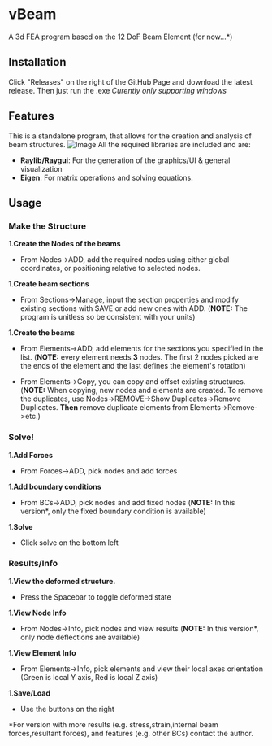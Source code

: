 ﻿# vBeam
A 3d FEA program based on the 12 DoF Beam Element (for now...*)
## Installation
Click "Releases" on the right of the GitHub Page and download the latest release. Then just run the .exe
_Curently only supporting windows_
## Features
This is a standalone program, that allows for the creation and analysis of beam structures.
![Image](https://github.com/user-attachments/assets/7eab8e20-fdbe-4bfa-a157-555b67b4245f)
All the required libraries are included and are:
- **Raylib/Raygui**: For the generation of the graphics/UI & general visualization
- **Eigen**: For matrix operations and solving equations.

## Usage 
### Make the Structure
1.**Create the Nodes of the beams**

*   From Nodes->ADD, add the required nodes using either global coordinates, or positioning relative to selected nodes. 

1.**Create beam sections**

*   From Sections->Manage, input the section properties and modify existing sections with SAVE or add new ones with ADD. (__NOTE:__ The program is unitless so be consistent with your units)

1.**Create the beams**
*   From Elements->ADD, 
   add elements for the sections  you specified in the list. (__NOTE:__ every element needs __3__ nodes. The first 2 nodes picked are the ends of the element and the last defines the element's rotation)

*   From Elements->Copy, you can copy and offset existing structures. (__NOTE:__ When copying, new nodes and elements are created. To remove the duplicates, use Nodes->REMOVE->Show Duplicates->Remove Duplicates. __Then__ remove duplicate elements from Elements->Remove->etc.) 

### Solve!
1.**Add Forces**

*   From Forces->ADD, pick nodes and add forces

1.**Add boundary conditions**

*   From BCs->ADD, pick nodes and add fixed nodes (__NOTE:__ In this version*, only the fixed boundary condition is available)

1.**Solve**

*   Click solve on the bottom left 

### Results/Info
1.**View the deformed structure.**

*   Press the Spacebar to toggle deformed state

1.**View Node Info**

*   From Nodes->Info, pick nodes and view results (__NOTE:__ In this version*, only node deflections are available)

1.**View Element Info**

*   From Elements->Info, pick elements and view their local axes orientation (Green is local Y axis, Red is local Z axis) 

1.**Save/Load**

*   Use the buttons on the right  



*For version with more results (e.g. stress,strain,internal beam forces,resultant forces), and features (e.g. other BCs) contact the author.  
